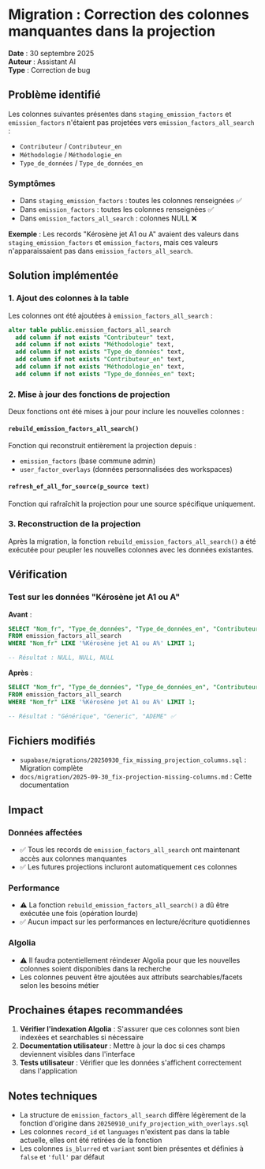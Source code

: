 # Migration : Correction des colonnes manquantes dans la projection

**Date** : 30 septembre 2025  
**Auteur** : Assistant AI  
**Type** : Correction de bug

## Problème identifié

Les colonnes suivantes présentes dans `staging_emission_factors` et `emission_factors` n'étaient pas projetées vers `emission_factors_all_search` :

- `Contributeur` / `Contributeur_en`
- `Méthodologie` / `Méthodologie_en`
- `Type_de_données` / `Type_de_données_en`

### Symptômes

- Dans `staging_emission_factors` : toutes les colonnes renseignées ✅
- Dans `emission_factors` : toutes les colonnes renseignées ✅
- Dans `emission_factors_all_search` : colonnes NULL ❌

**Exemple** : Les records "Kérosène jet A1 ou A" avaient des valeurs dans `staging_emission_factors` et `emission_factors`, mais ces valeurs n'apparaissaient pas dans `emission_factors_all_search`.

## Solution implémentée

### 1. Ajout des colonnes à la table

Les colonnes ont été ajoutées à `emission_factors_all_search` :

```sql
alter table public.emission_factors_all_search
  add column if not exists "Contributeur" text,
  add column if not exists "Méthodologie" text,
  add column if not exists "Type_de_données" text,
  add column if not exists "Contributeur_en" text,
  add column if not exists "Méthodologie_en" text,
  add column if not exists "Type_de_données_en" text;
```

### 2. Mise à jour des fonctions de projection

Deux fonctions ont été mises à jour pour inclure les nouvelles colonnes :

#### `rebuild_emission_factors_all_search()`

Fonction qui reconstruit entièrement la projection depuis :
- `emission_factors` (base commune admin)
- `user_factor_overlays` (données personnalisées des workspaces)

#### `refresh_ef_all_for_source(p_source text)`

Fonction qui rafraîchit la projection pour une source spécifique uniquement.

### 3. Reconstruction de la projection

Après la migration, la fonction `rebuild_emission_factors_all_search()` a été exécutée pour peupler les nouvelles colonnes avec les données existantes.

## Vérification

### Test sur les données "Kérosène jet A1 ou A"

**Avant** :
```sql
SELECT "Nom_fr", "Type_de_données", "Type_de_données_en", "Contributeur_en"
FROM emission_factors_all_search 
WHERE "Nom_fr" LIKE '%Kérosène jet A1 ou A%' LIMIT 1;

-- Résultat : NULL, NULL, NULL
```

**Après** :
```sql
SELECT "Nom_fr", "Type_de_données", "Type_de_données_en", "Contributeur_en"
FROM emission_factors_all_search 
WHERE "Nom_fr" LIKE '%Kérosène jet A1 ou A%' LIMIT 1;

-- Résultat : "Générique", "Generic", "ADEME" ✅
```

## Fichiers modifiés

- `supabase/migrations/20250930_fix_missing_projection_columns.sql` : Migration complète
- `docs/migration/2025-09-30_fix-projection-missing-columns.md` : Cette documentation

## Impact

### Données affectées
- ✅ Tous les records de `emission_factors_all_search` ont maintenant accès aux colonnes manquantes
- ✅ Les futures projections incluront automatiquement ces colonnes

### Performance
- ⚠️ La fonction `rebuild_emission_factors_all_search()` a dû être exécutée une fois (opération lourde)
- ✅ Aucun impact sur les performances en lecture/écriture quotidiennes

### Algolia
- ⚠️ Il faudra potentiellement réindexer Algolia pour que les nouvelles colonnes soient disponibles dans la recherche
- Les colonnes peuvent être ajoutées aux attributs searchables/facets selon les besoins métier

## Prochaines étapes recommandées

1. **Vérifier l'indexation Algolia** : S'assurer que ces colonnes sont bien indexées et searchables si nécessaire
2. **Documentation utilisateur** : Mettre à jour la doc si ces champs deviennent visibles dans l'interface
3. **Tests utilisateur** : Vérifier que les données s'affichent correctement dans l'application

## Notes techniques

- La structure de `emission_factors_all_search` diffère légèrement de la fonction d'origine dans `20250910_unify_projection_with_overlays.sql`
- Les colonnes `record_id` et `languages` n'existent pas dans la table actuelle, elles ont été retirées de la fonction
- Les colonnes `is_blurred` et `variant` sont bien présentes et définies à `false` et `'full'` par défaut



